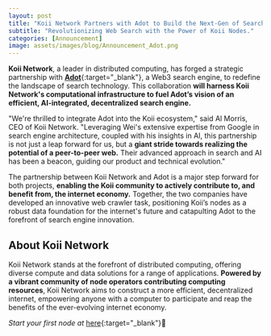 ```yaml
---
layout: post
title: "Koii Network Partners with Adot to Build the Next-Gen of Search Engines"
subtitle: "Revolutionizing Web Search with the Power of Koii Nodes."
categories: [Announcement]
image: assets/images/blog/Announcement_Adot.png
---
```


**Koii Network**, a leader in distributed computing, has forged a strategic partnership with [**Adot**](https://a.site/){:target="\_blank"}, a Web3 search engine, to redefine the landscape of search technology. This collaboration **will harness Koii Network's computational infrastructure to fuel Adot’s vision of an efficient, AI-integrated, decentralized search engine.**

"We're thrilled to integrate Adot into the Koii ecosystem," said Al Morris, CEO of Koii Network. "Leveraging Wei's extensive expertise from Google in search engine architecture, coupled with his insights in AI, this partnership is not just a leap forward for us, but a **giant stride towards realizing the potential of a peer-to-peer web.** Their advanced approach in search and AI has been a beacon, guiding our product and technical evolution."

The partnership between Koii Network and Adot is a major step forward for both projects, **enabling the Koii community to actively contribute to, and benefit from, the internet economy.** Together, the two companies have developed an innovative web crawler task, positioning Koii’s nodes as a robust data foundation for the internet's future and catapulting Adot to the forefront of search engine innovation.

## About Koii Network

Koii Network stands at the forefront of distributed computing, offering diverse compute and data solutions for a range of applications. **Powered by a vibrant community of node operators contributing computing resources**, Koii Network aims to construct a more efficient, decentralized internet, empowering anyone with a computer to participate and reap the benefits of the ever-evolving internet economy.

*Start your first node at* [here](https://www.koii.network/node?&utm_campaign=node&utm_medium=koii&utm_source=blog){:target="\_blank"}🌟
